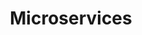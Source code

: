 ---
title: Microservices
slug: microservices
description: الوصف
icon: name.png
cover: microservices.jpg
extends: _layouts.subcategory
section: body
category: architectures
---